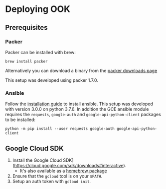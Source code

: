 # Deploying OOK

## Prerequisites

### Packer

Packer can be installed with brew:

    brew install packer

Alternatively you can download a binary from the [packer downloads page](https://www.packer.io/downloads.html)

This setup was developed using packer 1.7.0.

### Ansible

Follow the [installation guide](https://docs.ansible.com/ansible/latest/installation_guide/intro_installation.html) to install ansible. This setup was developed with version 3.0.0 on python 3.7.6. In addition the GCE ansible module requires the `requests`, `google-auth` and `google-api-python-client` packages to be installed:

    python -m pip install --user requests google-auth google-api-python-client

## Google Cloud SDK

1. Install the Google Cloud SDK](https://cloud.google.com/sdk/downloads#interactive).
   - It's also available as a [homebrew package](https://formulae.brew.sh/cask/google-cloud-sdk)
2. Ensure that the `gcloud` tool is on your `$PATH`.
3. Setup an auth token with `gcloud init`.
